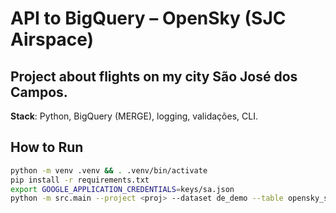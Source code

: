 # API to BigQuery – OpenSky (SJC Airspace)

## Project about flights on my city São José dos Campos.  
**Stack**: Python, BigQuery (MERGE), logging, validações, CLI.

## How to Run
```bash
python -m venv .venv && . .venv/bin/activate
pip install -r requirements.txt
export GOOGLE_APPLICATION_CREDENTIALS=keys/sa.json
python -m src.main --project <proj> --dataset de_demo --table opensky_states
